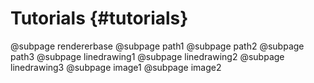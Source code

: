 Tutorials {#tutorials}
======================

@subpage rendererbase
@subpage path1
@subpage path2
@subpage path3
@subpage linedrawing1
@subpage linedrawing2
@subpage linedrawing3
@subpage image1
@subpage image2
